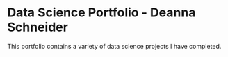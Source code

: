 # Data Science Portfolio - Deanna Schneider

This portfolio contains a variety of data science projects I have completed.

